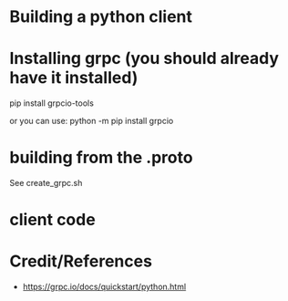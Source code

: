 Building a python client
=========================

# Installing grpc (you should already have it installed)

   pip install grpcio-tools
  
   or you can use: python -m pip install grpcio


# building from the .proto

See create_grpc.sh

# client code

# Credit/References

   * https://grpc.io/docs/quickstart/python.html
